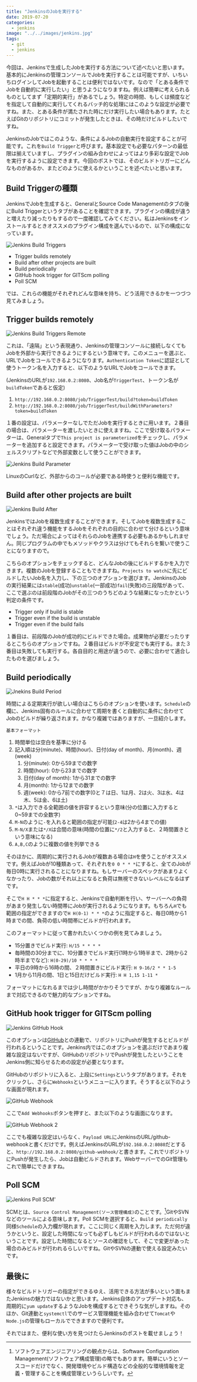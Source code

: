 ```yaml
---
title: "JenkinsのJobを実行する"
date: 2019-07-20
categories: 
  - jenkins
image: "../../images/jenkins.jpg"
tags:
  - git
  - jenkins
---
```


今回は、Jenkinsで生成したJobを実行する方法について述べたいと思います。基本的にJenkinsの管理コンソールでJobを実行することは可能ですが、いちいちログインしてJobを起動することは便利ではないです。なので「とある条件でJobを自動的に実行したい」と思うようになりますね。例えば簡単に考えられるものとしてまず「定期的実行」があるでしょう。特定の時間、もしくは頻度などを指定して自動的に実行してくれるバッチ的な処理にはこのような設定が必要ですね。また、とある条件が満たされた時にだけ実行したい場合もあります。たとえばGitのリポジトリにコミットが発生したときは、その時だけビルドしたいですね。

JenkinsのJobではこのような、条件によるJobの自動実行を設定することが可能です。これを`Build Trigger`と呼びます。基本設定でも必要なパターンの最低限は揃えていますし、プラグインの組み合わせによってはより多彩な設定でJobを実行するように設定できます。今回のポストでは、そのビルドトリガーにどんなものがあるか、またどのように使えるかということを述べたいと思います。

## Build Triggerの種類

JenkinsでJobを生成すると、GeneralとSource Code Managementのタブの後にBuild Triggerというタブがあることを確認できます。プラグインの構成が違うと増えたり減ったりもするので一度確認してみてください。私はJenkinsをインストールするときオススメのプラグイン構成を選んでいるので、以下の構成になっています。

![Jenkins Build Triggers](jenkins_build_triggers.webp)

- Trigger builds remotely
- Build after other projects are built
- Build periodically
- GitHub hook trigger for GITScm polling
- Poll SCM

では、これらの機能がそれぞれどんな意味を持ち、どう活用できるかを一つづつ見てみましょう。

## Trigger builds remotely

![Jenkins Build Triggers Remote](jenkins_trigger_remote.webp)

これは、「遠隔」という表現通り、Jenkinsの管理コンソールに接続しなくてもJobを外部から実行できるようにするという意味です。このメニューを選ぶと、URLでJobをコールできるようになります。`Authentication Token`に認証として使うトークン名を入力すると、以下のようなURLでJobをコールできます。

(JenkinsのURLが`192.168.0.2:8080`、Job名が`TriggerTest`、トークン名が`buildToken`であると仮定)

1. `http://192.168.0.2:8080/job/TriggerTest/build?token=buildToken`
2. `http://192.168.0.2:8080/job/TriggerTest/buildWithParameters?token=buildToken`

１番の設定は、パラメーターなしでただJobを実行するときに用います。２番目の場合は、パラメーターを渡したいときに使えますね。ここで受け取るパラメーターは、Generalタブで`This project is parameterized`をチェックし、パラメーターを追加すると設定できます。パラメーターで受け取った値はJobの中のシェルスクリプトなどで外部変数として使うことができます。

![Jenkins Build Parameter](jenkins_build_parameter.webp)

LinuxのCurlなど、外部からのコールが必要である時使うと便利な機能です。

## Build after other projects are built

![Jenkins Build After](jenkins_build_after.webp)

JenkinsではJobを複数生成することができます。そしてJobを複数生成することはそれぞれ違う機能をするJobをそれぞれの目的に合わせて分けるという意味でしょう。ただ場合によってはそれらのJobを連携する必要もあるかもしれません。同じプログラムの中でもメソッドやクラスは分けてもそれらを繋いで使うことになりますので。

こちらのオプションをチェックすると、どんなJobの後にビルドするかを入力できます。複数のJobを登録することもできますね。`Projects to watch`に先にビルドしたいJob名を入力し、下の三つのオプションを選びます。JenkinsのJobの実行結果には`stable`(成功)`unstable`(一部成功)`fail`(失敗)の三段階があって、ここで選ぶのは前段階のJobがその三つのうちどのような結果になったかという判定の条件です。

- Trigger only if build is stable
- Trigger even if the build is unstable
- Trigger even if the build fails

１番目は、前段階のJobが成功的にビルドできた場合。成果物が必要だったりするとこちらのオプションですね。２番目はビルドが不安定でも実行する。また３番目は失敗しても実行する。各自目的と用途が違うので、必要に合わせて適合したものを選びましょう。

## Build periodically

![Jnekins Build Period](jenkins_build_period.webp)

時間による定期実行が欲しい場合はこちらのオプションを使います。`Schedule`の欄に、Jenkins固有のルールに合わせて周期を書くと自動的に条件に合わせてJobのビルドが繰り返されます。かなり複雑ではありますが、一旦紹介します。

`基本フォーマット`

1. 時間単位は空白を基準に分ける
2. 記入順は分(minute)、時間(hour)、日付(day of month)、月(month)、週(week)
    1. 分(minute): 0から59までの数字
    2. 時間(hour): 0から23までの数字
    3. 日付(day of month): 1から31までの数字
    4. 月(month): 1から12までの数字
    5. 週(week): 0から7前での数字(0と７は日、1は月、2は火、3は水、4は木、5は金、6は土)
3. `*`は入力できる全範囲の値を許容するという意味(分の位置に入力すると0~59までの全数字)
4. `M-N`のように`-`を入れると範囲の指定が可能(`2-4`は2から4までの値)
5. `M-N/X`または`*/X`は合間の意味(時間の位置に`*/2`と入力すると、２時間置きという意味になる)
6. `A,B,C`のように複数の値を列挙できる

そのほかに、周期的に実行されるJobが複数ある場合は`H`を使うことがオススメです。例えばJobが10種類あって、それぞれを`0 0 * * *`にすると、全てのJobが毎日0時に実行されることになりますね。もしサーバーのスペックがあまりよくなかったり、Jobの数がそれ以上になると負荷は無視できないレベルになるはずです。

そこで`H H * * *`に指定すると、Jenkinsで自動判断を行い、サーバーへの負荷があまり発生しない時間帯にJobが実行されるようになります。もちろん`H`でも範囲の指定ができますので`H H(0-1) * * *`のように指定すると、毎日0時から1時までの間、負荷の低い時間帯にビルドが行われます。

このフォーマットに従って書かれたいくつかの例を見てみましょう。

- 15分置きでビルド実行: `H/15 * * * *`
- 毎時間の30分までに、10分置きでビルド実行(1時から1時半まで、2時から2時半までなど): `H(0-29)/10 * * * *`
- 平日の9時から16時の間、２時間置きにビルド実行: `H 9-16/2 * * 1-5`
- 1月から11月の間、1日と15日だけビルド実行: `H H 1,15 1-11 *`

フォーマットになれるまでは少し時間がかかりそうですが、かなり複雑なルールまで対応できるので魅力的なプションですね。

## GitHub hook trigger for GITScm polling

![Jenkins GitHub Hook](jenkins_github_hook.webp)

このオプションは[GitHub](https://github.com)との連動で、リポジトリにPushが発生するとビルドが行われるということです。Jenkins内ではこのオプションを選ぶだけであまり複雑な設定はないですが、GitHubのリポジトリでPushが発生したということをJenkins側に知らせるための設定が必要となります。

GitHubのリポジトリに入ると、上段に`Settings`というタブがあります。それをクリックし、さらに`Webhooks`というメニューに入ります。そうすると以下のような画面が現れます。

![GitHub Webhook](github_webhook1.webp)

ここで`Add Webhooks`ボタンを押すと、また以下のような画面になります。

![GitHub Webhook 2](github_webhook2.webp)

ここでも複雑な設定はいらなく、`Payload URL`にJenkinsのURL/github-webhookと書くだけです。例えばJenkinsのURLが`192.168.0.2:8080`だとすると、`http://192.168.0.2:8080/github-webhook/`と書きます。これでリポジトリにPushが発生したら、Jobは自動ビルドされます。WebサーバーでのGit管理もこれで簡単にできますね。

## Poll SCM

![Jenkins Poll SCM](jenkins_poll_scm.webp)'

SCMとは、`Source Control Management(ソース管理構成)`のことです。[^1]GitやSVNなどのツールによる意味します。Poll SCMを選択すると、`Build periodically`同様`Schedule`の入力欄が現れます。ここに同じく周期を入力します。ただ何が違うかというと、設定した時間になっても必ずしもビルドが行われるのではないということです。設定した時間になるとソースの確認をして、そこで変更があった場合のみビルドが行われるらしいですね。GitやSVNの連動で使える設定みたいです。

## 最後に

様々なビルドトリガーの指定ができるゆえ、活用できる方法が多いという面もまたJenkinsの魅力ではないかと思います。Jenkins自体のアップデート対応も、周期的に`yum update`するようなJobを構成するとできそうな気がしますね。そのほか、Git連動と`systemctl`でのサービス管理機能を組み合わせて`Tomcat`や`Node.js`の管理もローカルでできますので便利です。

それではまた、便利な使い方を見つけたらJenkinsのポストを載せましょう！

[^1]: ソフトウェアエンジニアリングの観点からは、Software Configuration Management(ソフトウェア構成管理)の略でもあります。簡単にいうとソースコードだけでなく、開発環境やビルド構造などの全般的な環境情報を定義・管理することを構成管理というらしいです。
